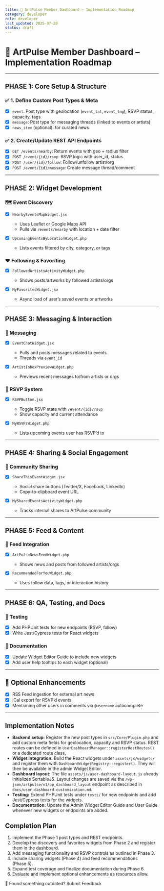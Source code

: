 ```yaml
---
title: 🧭 ArtPulse Member Dashboard – Implementation Roadmap
category: developer
role: developer
last_updated: 2025-07-20
status: draft
---
```


# 🧭 ArtPulse Member Dashboard – Implementation Roadmap

---

## PHASE 1: Core Setup & Structure

### ✅ 1. Define Custom Post Types & Meta
- [x] `event`: Post type with geolocation (`event_lat`, `event_lng`), RSVP status, capacity, tags
- [x] `message`: Post type for messaging threads (linked to events or artists)
- [x] `news_item` (optional): for curated news

### ✅ 2. Create/Update REST API Endpoints
- [x] `GET /events/nearby`: Return events with geo + radius filter
- [x] `POST /event/{id}/rsvp`: RSVP logic with user_id, status
- [x] `POST /user/{id}/follow`: Follow/unfollow artist/org
- [x] `POST /event/{id}/message`: Create message thread/comment

---

## PHASE 2: Widget Development

### 🗺️ Event Discovery
- [x] `NearbyEventsMapWidget.jsx`
  - Uses Leaflet or Google Maps API
  - Pulls via `/events/nearby` with location + date filter

- [x] `UpcomingEventsByLocationWidget.php`
  - Lists events filtered by city, category, or tags

### ❤️ Following & Favoriting
- [x] `FollowedArtistsActivityWidget.php`
  - Shows posts/artworks by followed artists/orgs

- [x] `MyFavoritesWidget.jsx`
  - Async load of user’s saved events or artworks

---

## PHASE 3: Messaging & Interaction

### 💬 Messaging
- [x] `EventChatWidget.jsx`
  - Pulls and posts messages related to events
  - Threads via `event_id`

- [x] `ArtistInboxPreviewWidget.php`
  - Previews recent messages to/from artists or orgs

### 📩 RSVP System
- [x] `RSVPButton.jsx`
  - Toggle RSVP state with `/event/{id}/rsvp`
  - Show capacity and current attendance

- [x] `MyRSVPsWidget.php`
  - Lists upcoming events user has RSVP’d to

---

## PHASE 4: Sharing & Social Engagement

### 📢 Community Sharing
- [x] `ShareThisEventWidget.jsx`
  - Social share buttons (Twitter/X, Facebook, LinkedIn)
  - Copy-to-clipboard event URL

- [x] `MySharedEventsActivityWidget.php`
  - Tracks internal shares to ArtPulse community

---

## PHASE 5: Feed & Content

### 📰 Feed Integration
- [x] `ArtPulseNewsFeedWidget.php`
  - Shows news and posts from followed artists/orgs

- [x] `RecommendedForYouWidget.php`
  - Uses follow data, tags, or interaction history

---

## PHASE 6: QA, Testing, and Docs

### 🧪 Testing
- [x] Add PHPUnit tests for new endpoints (RSVP, follow)
- [x] Write Jest/Cypress tests for React widgets

### 📘 Documentation
- [x] Update Widget Editor Guide to include new widgets
- [x] Add user help tooltips to each widget (optional)

---

## 🔄 Optional Enhancements
- [x] RSS Feed ingestion for external art news
- [x] iCal export for RSVP’d events
- [x] Mentioning other users in comments via `@username` autocomplete

---

## Implementation Notes

- **Backend setup:** Register the new post types in `src/Core/Plugin.php` and add
  custom meta fields for geolocation, capacity and RSVP status.  REST routes can
  be defined in `UserDashboardManager::registerRestRoutes()` or a dedicated
  route class.
- **Widget integration:** Build the React widgets under `assets/js/widgets/` and
  register them with `DashboardWidgetRegistry::register()`. They will then be
  available in the admin Widget Editor.
- **Dashboard layout:** The file `assets/js/user-dashboard-layout.js` already
  initializes SortableJS. Layout changes are saved via the
  `/wp-json/artpulse/v1/ap_dashboard_layout` endpoint as described in
  `docs/user-dashboard-customization.md`.
- **Testing:** Extend PHPUnit tests under `tests/` for new endpoints and add
  Jest/Cypress tests for the widgets.
- **Documentation:** Update the Admin Widget Editor Guide and User Guide whenever
  new widgets or endpoints are added.

## Completion Plan

1. Implement the Phase 1 post types and REST endpoints.
2. Develop the discovery and favorites widgets from Phase 2 and register them in
   the dashboard.
3. Add messaging functionality and RSVP controls as outlined in Phase 3.
4. Include sharing widgets (Phase 4) and feed recommendations (Phase 5).
5. Expand test coverage and finalize documentation during Phase 6.
6. Evaluate and implement optional enhancements as resources allow.

💬 Found something outdated? Submit Feedback
